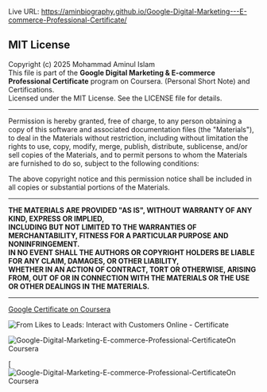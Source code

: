      
Live URL:  https://aminbiography.github.io/Google-Digital-Marketing---E-commerce-Professional-Certificate/

 
## MIT License

Copyright (c) 2025 Mohammad Aminul Islam  
This file is part of the **Google Digital Marketing & E-commerce Professional Certificate** program on Coursera. (Personal Short Note) and Certifications.  
Licensed under the MIT License. See the LICENSE file for details.

---

Permission is hereby granted, free of charge, to any person obtaining a copy of this software and associated documentation files (the "Materials"), to deal in the Materials without restriction, including without limitation the rights to use, copy, modify, merge, publish, distribute, sublicense, and/or sell copies of the Materials, and to permit persons to whom the Materials are furnished to do so, subject to the following conditions:

The above copyright notice and this permission notice shall be included in all copies or substantial portions of the Materials.

---

**THE MATERIALS ARE PROVIDED "AS IS", WITHOUT WARRANTY OF ANY KIND, EXPRESS OR IMPLIED,**  
**INCLUDING BUT NOT LIMITED TO THE WARRANTIES OF MERCHANTABILITY, FITNESS FOR A PARTICULAR PURPOSE AND NONINFRINGEMENT.**  
**IN NO EVENT SHALL THE AUTHORS OR COPYRIGHT HOLDERS BE LIABLE FOR ANY CLAIM, DAMAGES, OR OTHER LIABILITY,**  
**WHETHER IN AN ACTION OF CONTRACT, TORT OR OTHERWISE, ARISING FROM, OUT OF OR IN CONNECTION WITH THE MATERIALS OR THE USE OR OTHER DEALINGS IN THE MATERIALS.**

---

[Google Certificate on Coursera](https://s3.amazonaws.com/coursera_assets/meta_images/generated/CERTIFICATE_LANDING_PAGE/CERTIFICATE_LANDING_PAGE~W7N316Z5PPW0/CERTIFICATE_LANDING_PAGE~W7N316Z5PPW0.jpeg)


![From Likes to Leads: Interact with Customers Online - Certificate](https://s3.amazonaws.com/coursera_assets/meta_images/generated/CERTIFICATE_LANDING_PAGE/CERTIFICATE_LANDING_PAGE~DY8AZPSZ2IFX/CERTIFICATE_LANDING_PAGE~DY8AZPSZ2IFX.jpeg) 


![Google-Digital-Marketing-E-commerce-Professional-CertificateOn Coursera](https://s3.amazonaws.com/coursera_assets/meta_images/generated/CERTIFICATE_LANDING_PAGE/CERTIFICATE_LANDING_PAGE~R6WC4ERTOLBG/CERTIFICATE_LANDING_PAGE~R6WC4ERTOLBG.jpeg)

[![Google-Digital-Marketing-E-commerce-Professional-CertificateOn Coursera](https://s3.amazonaws.com/coursera_assets/meta_images/generated/CERTIFICATE_LANDING_PAGE/CERTIFICATE_LANDING_PAGE~116E1PKCVKWR/CERTIFICATE_LANDING_PAGE~116E1PKCVKWR.jpeg) 
